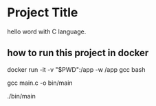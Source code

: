 # Project Title

hello word with C language.

## how to run this project in docker

docker run -it -v "$PWD":/app -w /app  gcc bash

gcc main.c -o bin/main

./bin/main 



